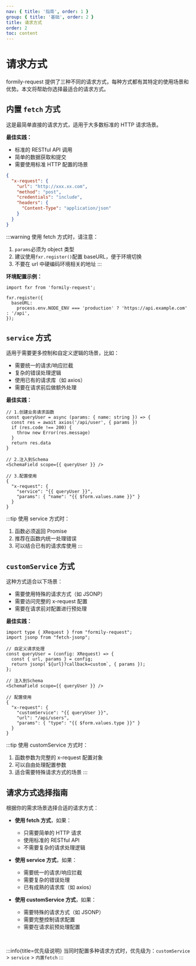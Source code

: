 ```yaml
---
nav: { title: '指南', order: 1 }
group: { title: '基础', order: 2 }
title: 请求方式
order: 2
toc: content
---
```


# 请求方式

formily-request 提供了三种不同的请求方式，每种方式都有其特定的使用场景和优势。本文将帮助你选择最适合的请求方式。

## 内置 `fetch` 方式

这是最简单直接的请求方式，适用于大多数标准的 HTTP 请求场景。

**最佳实践：**

- 标准的 RESTful API 调用
- 简单的数据获取和提交
- 需要使用标准 HTTP 配置的场景

```json
{
  "x-request": {
    "url": "http://xxx.xx.com",
    "method": "post",
    "credentials": "include",
    "headers": {
      "Content-Type": "application/json"
    }
  }
}
```

:::warning
使用 fetch 方式时，请注意：

1. `params`必须为 object 类型
2. 建议使用`fxr.register()`配置 baseURL，便于环境切换
3. 不要在 url 中硬编码环境相关的地址
   :::

**环境配置示例：**

```tsx | pure
import fxr from 'formily-request';

fxr.register({
  baseURL:
    process.env.NODE_ENV === 'production' ? 'https://api.example.com' : '/api',
});
```

## `service` 方式

适用于需要更多控制和自定义逻辑的场景，比如：

- 需要统一的请求/响应拦截
- 复杂的错误处理逻辑
- 使用已有的请求库（如 axios）
- 需要在请求前后做额外处理

**最佳实践：**

```tsx | pure
// 1.创建业务请求函数
const queryUser = async (params: { name: string }) => {
  const res = await axios('/api/user', { params })
  if (res.code !== 200) {
    throw new Error(res.message)
  }
  return res.data
}

// 2.注入到Schema
<SchemaField scope={{ queryUser }} />

// 3.配置使用
{
  "x-request": {
    "service": "{{ queryUser }}",
    "params": { "name": "{{ $form.values.name }}" }
  }
}
```

:::tip
使用 service 方式时：

1. 函数必须返回 Promise
2. 推荐在函数内统一处理错误
3. 可以结合已有的请求库使用
   :::

## `customService` 方式

这种方式适合以下场景：

- 需要使用特殊的请求方式（如 JSONP）
- 需要访问完整的 x-request 配置
- 需要在请求前对配置进行预处理

**最佳实践：**

```tsx | pure
import type { XRequest } from "formily-request";
import jsonp from "fetch-jsonp";

// 自定义请求处理
const queryUser = (config: XRequest) => {
  const { url, params } = config;
  return jsonp(`${url}?callback=custom`, { params });
};

// 注入到Schema
<SchemaField scope={{ queryUser }} />

// 配置使用
{
  "x-request": {
    "customService": "{{ queryUser }}",
    "url": "/api/users",
    "params": { "type": "{{ $form.values.type }}" }
  }
}
```

:::tip
使用 customService 方式时：

1. 函数参数为完整的 x-request 配置对象
2. 可以自由处理配置参数
3. 适合需要特殊请求方式的场景
   :::

## 请求方式选择指南

根据你的需求场景选择合适的请求方式：

- **使用 fetch 方式**，如果：

  - 只需要简单的 HTTP 请求
  - 使用标准的 RESTful API
  - 不需要复杂的请求处理逻辑

- **使用 service 方式**，如果：

  - 需要统一的请求/响应拦截
  - 需要复杂的错误处理
  - 已有成熟的请求库（如 axios）

- **使用 customService 方式**，如果：
  - 需要特殊的请求方式（如 JSONP）
  - 需要完整控制请求配置
  - 需要在请求前预处理配置

<br />

:::info{title=优先级说明}
当同时配置多种请求方式时，优先级为：`customService` > `service` > `内置fetch`
:::
